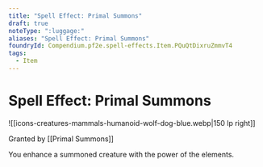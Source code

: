 ```yaml
---
title: "Spell Effect: Primal Summons"
draft: true
noteType: ":luggage:"
aliases: "Spell Effect: Primal Summons"
foundryId: Compendium.pf2e.spell-effects.Item.PQuQtDixruZmmvT4
tags:
  - Item
---
```


# Spell Effect: Primal Summons
![[icons-creatures-mammals-humanoid-wolf-dog-blue.webp|150 lp right]]

Granted by [[Primal Summons]]

You enhance a summoned creature with the power of the elements.
